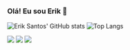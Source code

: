 ### Olá! Eu sou Erik 👋

![Erik Santos' GitHub stats](https://github-readme-stats.vercel.app/api?username=erkss&hide_rank=true&show_icons=true&theme=midnight-purple)
![Top Langs](https://github-readme-stats.vercel.app/api/top-langs/?username=erkss&layout=compact&show_icons=true&theme=midnight-purple)

<div> 
  <a href="https://instagram.com/__eriksantos" target="_blank"><img src="https://img.shields.io/badge/-Instagram-%23E4405F?style=for-the-badge&logo=instagram&logoColor=white" target="_blank"></a>
  <a href="mailto:erik87160@gmail.com"><img src="https://img.shields.io/badge/-Gmail-%23333?style=for-the-badge&logo=gmail&logoColor=white" target="_blank"></a>
  <a href="https://www.linkedin.com/in/erik-santos-340a1923a/" target="_blank"><img src="https://img.shields.io/badge/-LinkedIn-%230077B5?style=for-the-badge&logo=linkedin&logoColor=white" target="_blank"></a> 
</div>



